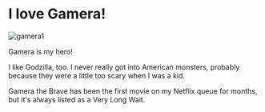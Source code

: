 # I love Gamera!

![gamera1](http://westkarana.com/wp-content/uploads/2009/04/gamera1-480x360.jpg "gamera1")

Gamera is my hero!

I like Godzilla, too. I never really got into American monsters, probably because they were a little too scary when I was a kid.

Gamera the Brave has been the first movie on my Netflix queue for months, but it's always listed as a Very Long Wait.


